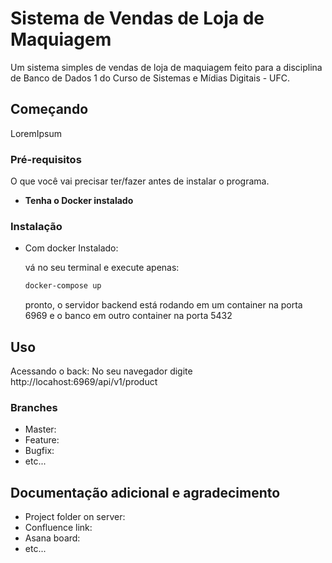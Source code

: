 # Sistema de Vendas de Loja de Maquiagem

Um sistema simples de vendas de loja de maquiagem feito para a disciplina de Banco de Dados 1 do Curso de Sistemas e Mídias Digitais - UFC.

## Começando

LoremIpsum

### Pré-requisitos


O que você vai precisar ter/fazer antes de instalar o programa.

* **Tenha o Docker instalado**


### Instalação

* Com docker Instalado:

    vá no seu terminal e execute apenas:

    ```sh
    docker-compose up
    ```

    pronto, o servidor backend está rodando em um container na porta 6969 e o banco em outro
    container na porta 5432

## Uso

Acessando o back:
No seu navegador digite http://locahost:6969/api/v1/product


### Branches

* Master:
* Feature:
* Bugfix:
* etc...

## Documentação adicional e agradecimento

* Project folder on server:
* Confluence link:
* Asana board:
* etc...
